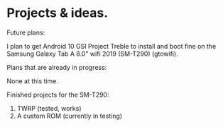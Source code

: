 # Projects & ideas.

Future plans:

I plan to get Android 10 GSI Project Treble to install and boot fine on the Samsung Galaxy Tab A 8.0" wifi 2019 (SM-T290) (gtowifi).


Plans that are already in progress:

None at this time.


Finished projects for the SM-T290:

1) TWRP (tested, works)
2) A custom ROM (currently in testing)

